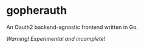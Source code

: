 # gopherauth

An Oauth2 backend-agnostic frontend written in Go.

*Warning! Experimental and incomplete!*
